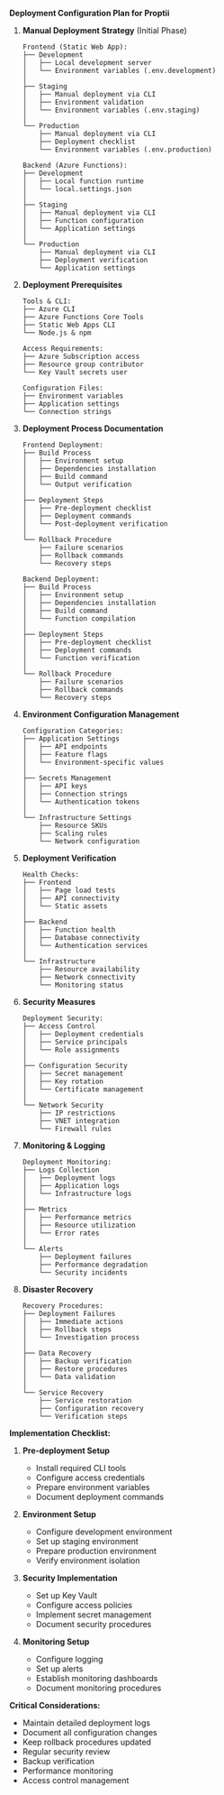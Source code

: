 **Deployment Configuration Plan for Proptii**

1. **Manual Deployment Strategy** (Initial Phase)
   ```
   Frontend (Static Web App):
   ├── Development
   │   ├── Local development server
   │   └── Environment variables (.env.development)
   │
   ├── Staging
   │   ├── Manual deployment via CLI
   │   ├── Environment validation
   │   └── Environment variables (.env.staging)
   │
   └── Production
       ├── Manual deployment via CLI
       ├── Deployment checklist
       └── Environment variables (.env.production)

   Backend (Azure Functions):
   ├── Development
   │   ├── Local function runtime
   │   └── local.settings.json
   │
   ├── Staging
   │   ├── Manual deployment via CLI
   │   ├── Function configuration
   │   └── Application settings
   │
   └── Production
       ├── Manual deployment via CLI
       ├── Deployment verification
       └── Application settings
   ```

2. **Deployment Prerequisites**
   ```
   Tools & CLI:
   ├── Azure CLI
   ├── Azure Functions Core Tools
   ├── Static Web Apps CLI
   └── Node.js & npm

   Access Requirements:
   ├── Azure Subscription access
   ├── Resource group contributor
   └── Key Vault secrets user

   Configuration Files:
   ├── Environment variables
   ├── Application settings
   └── Connection strings
   ```

3. **Deployment Process Documentation**
   ```
   Frontend Deployment:
   ├── Build Process
   │   ├── Environment setup
   │   ├── Dependencies installation
   │   ├── Build command
   │   └── Output verification
   │
   ├── Deployment Steps
   │   ├── Pre-deployment checklist
   │   ├── Deployment commands
   │   └── Post-deployment verification
   │
   └── Rollback Procedure
       ├── Failure scenarios
       ├── Rollback commands
       └── Recovery steps

   Backend Deployment:
   ├── Build Process
   │   ├── Environment setup
   │   ├── Dependencies installation
   │   ├── Build command
   │   └── Function compilation
   │
   ├── Deployment Steps
   │   ├── Pre-deployment checklist
   │   ├── Deployment commands
   │   └── Function verification
   │
   └── Rollback Procedure
       ├── Failure scenarios
       ├── Rollback commands
       └── Recovery steps
   ```

4. **Environment Configuration Management**
   ```
   Configuration Categories:
   ├── Application Settings
   │   ├── API endpoints
   │   ├── Feature flags
   │   └── Environment-specific values
   │
   ├── Secrets Management
   │   ├── API keys
   │   ├── Connection strings
   │   └── Authentication tokens
   │
   └── Infrastructure Settings
       ├── Resource SKUs
       ├── Scaling rules
       └── Network configuration
   ```

5. **Deployment Verification**
   ```
   Health Checks:
   ├── Frontend
   │   ├── Page load tests
   │   ├── API connectivity
   │   └── Static assets
   │
   ├── Backend
   │   ├── Function health
   │   ├── Database connectivity
   │   └── Authentication services
   │
   └── Infrastructure
       ├── Resource availability
       ├── Network connectivity
       └── Monitoring status
   ```

6. **Security Measures**
   ```
   Deployment Security:
   ├── Access Control
   │   ├── Deployment credentials
   │   ├── Service principals
   │   └── Role assignments
   │
   ├── Configuration Security
   │   ├── Secret management
   │   ├── Key rotation
   │   └── Certificate management
   │
   └── Network Security
       ├── IP restrictions
       ├── VNET integration
       └── Firewall rules
   ```

7. **Monitoring & Logging**
   ```
   Deployment Monitoring:
   ├── Logs Collection
   │   ├── Deployment logs
   │   ├── Application logs
   │   └── Infrastructure logs
   │
   ├── Metrics
   │   ├── Performance metrics
   │   ├── Resource utilization
   │   └── Error rates
   │
   └── Alerts
       ├── Deployment failures
       ├── Performance degradation
       └── Security incidents
   ```

8. **Disaster Recovery**
   ```
   Recovery Procedures:
   ├── Deployment Failures
   │   ├── Immediate actions
   │   ├── Rollback steps
   │   └── Investigation process
   │
   ├── Data Recovery
   │   ├── Backup verification
   │   ├── Restore procedures
   │   └── Data validation
   │
   └── Service Recovery
       ├── Service restoration
       ├── Configuration recovery
       └── Verification steps
   ```

**Implementation Checklist:**

1. **Pre-deployment Setup**
   - Install required CLI tools
   - Configure access credentials
   - Prepare environment variables
   - Document deployment commands

2. **Environment Setup**
   - Configure development environment
   - Set up staging environment
   - Prepare production environment
   - Verify environment isolation

3. **Security Implementation**
   - Set up Key Vault
   - Configure access policies
   - Implement secret management
   - Document security procedures

4. **Monitoring Setup**
   - Configure logging
   - Set up alerts
   - Establish monitoring dashboards
   - Document monitoring procedures

**Critical Considerations:**
- Maintain detailed deployment logs
- Document all configuration changes
- Keep rollback procedures updated
- Regular security review
- Backup verification
- Performance monitoring
- Access control management 